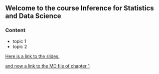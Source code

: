 ## Welcome to the course Inference for Statistics and Data Science


### Content

- topic 1
- topic 2


[Here is a link to the slides.](Chapter1.tex)

[and now a link to the MD file of chapter 1](slides/ISDS.pdf)



